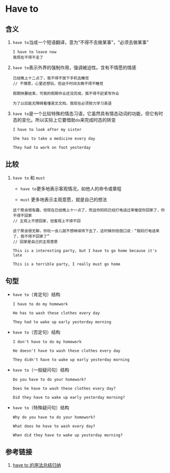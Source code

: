 # Have to

## 含义

1. `have to`当成一个短语翻译，意为“不得不去做某事”，“必须去做某事”

   ```
   I have to leave now
   我现在不得不走了
   ```

2. `have to`表示外界的强制作用，强调被迫性。含有不情愿的情感

   ```
   已经晚上十二点了，我不得不放下手机去睡觉
   // 不情愿，心里还想玩，但迫于时间太晚不得不睡觉

   假期快要结束，可我的假期作业还没完成，我不得不赶紧写作业

   为了以后能无障碍看懂英文文档，我现在必须努力学习英语
   ```

3. `have to`是一个比较特殊的情态习语，它虽然具有情态动词的功能，但它有时态的变化。所以实际上它要借助`do`来完成时态的转变

   ```
   I have to look after my sister

   She has to take a medicine every day

   They had to work on foot yesterday
   ```

## 比较

1. `have to` 和 `must`

   - `have to`更多地表示客观情况，如他人的命令或章程

   - `must` 更多地表示主观意愿，就是自己的想法

   ```
   这个聚会很有趣，但现在已经晚上十一点了，而且你妈妈已经打电话过来催促你回家了，你不得不回家
   // 主观上不想回家，但客观上不得不回

   这个聚会很无聊，你玩一会儿就不想继续待下去了，这时候你找借口说：“我妈打电话来了，我不得不回家了”
   // 回家是自己的主观意愿
   ```

   ```
   This is a interesting party, but I have to go home because it's late

   This is a terrible party, I really must go home
   ```

## 句型

- `have to`（肯定句）结构

  ```
  I have to do my homework

  He has to wash these clothes every day

  They had to wake up early yesterday morning
  ```

- `have to`（否定句）结构

  ```
  I don't have to do my homework

  He doesn't have to wash these clothes every day

  They didn't have to wake up early yesterday morning
  ```

- `have to`（一般疑问句）结构

  ```
  Do you have to do your homework?

  Does he have to wash these clothes every day?

  Did they have to wake up early yesterday morning?
  ```

- `have to`（特殊疑问句）结构

  ```
  Why do you have to do your homework?

  What does he have to wash every day?

  When did they have to wake up yesterday morning?
  ```

## 参考链接

1. [have to 的用法总结归纳](https://www.aiyangedu.com/jywd/1257554.html)
